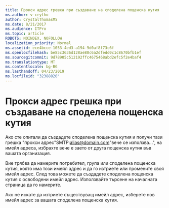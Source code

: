 ```yaml
---
title: Прокси адрес грешка при създаване на споделена пощенска кутия
ms.author: v-crytho
author: CrystalThomasMS
ms.date: 8/21/2017
ms.audience: ITPro
ms.topic: article
ROBOTS: NOINDEX, NOFOLLOW
localization_priority: Normal
ms.assetid: ece4bcce-1053-4ed3-a194-9d0af8f73c6f
ms.openlocfilehash: be85c3636d128ae80c6a2dfedd0c1c8670bfb1ef
ms.sourcegitcommit: 9d78905c512192ffc4675468abd2efc5f2e4baf4
ms.translationtype: MT
ms.contentlocale: bg-BG
ms.lasthandoff: 04/23/2019
ms.locfileid: "32388820"
---
```

# <a name="proxy-address-error-while-creating-a-shared-mailbox"></a>Прокси адрес грешка при създаване на споделена пощенска кутия

Ако сте опитали да създадете споделена пощенска кутия и получи тази грешка "прокси адрес"SMTP:alias@domain.com"вече се използва...", на имейл адреса, избрахте вече е заето от друга пощенска кутия във вашата организация.
  
Вие трябва да намерите потребител, група или споделена пощенска кутия, която има този имейл адрес и да го изтриете или промените своя имейл адрес. След това можете да създадете споделена пощенска кутия с освободени имейл адрес. Използвайте търсене на началната страница да го намерите.
  
Ако не искате да изтриете съществуващ имейл адрес, изберете нов имейл адрес за вашата споделена пощенска кутия.
  

